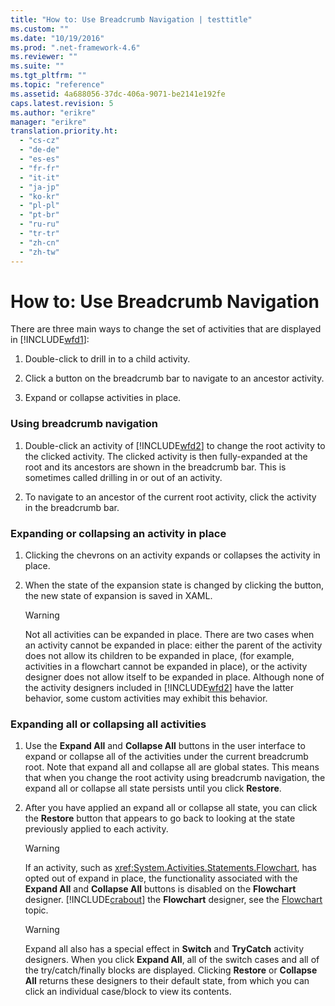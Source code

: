 ```yaml
---
title: "How to: Use Breadcrumb Navigation | testtitle"
ms.custom: ""
ms.date: "10/19/2016"
ms.prod: ".net-framework-4.6"
ms.reviewer: ""
ms.suite: ""
ms.tgt_pltfrm: ""
ms.topic: "reference"
ms.assetid: 4a688056-37dc-406a-9071-be2141e192fe
caps.latest.revision: 5
ms.author: "erikre"
manager: "erikre"
translation.priority.ht: 
  - "cs-cz"
  - "de-de"
  - "es-es"
  - "fr-fr"
  - "it-it"
  - "ja-jp"
  - "ko-kr"
  - "pl-pl"
  - "pt-br"
  - "ru-ru"
  - "tr-tr"
  - "zh-cn"
  - "zh-tw"
---
```

# How to: Use Breadcrumb Navigation
There are three main ways to change the set of activities that are displayed in [!INCLUDE[wfd1](../workflow-designer/includes/wfd1_md.md)]:  
  
1.  Double-click to drill in to a child activity.  
  
2.  Click a button on the breadcrumb bar to navigate to an ancestor activity.  
  
3.  Expand or collapse activities in place.  
  
### Using breadcrumb navigation  
  
1.  Double-click an activity of [!INCLUDE[wfd2](../workflow-designer/includes/wfd2_md.md)] to change the root activity to the clicked activity. The clicked activity is then fully-expanded at the root and its ancestors are shown in the breadcrumb bar. This is sometimes called drilling in or out of an activity.  
  
2.  To navigate to an ancestor of the current root activity, click the activity in the breadcrumb bar.  
  
### Expanding or collapsing an activity in place  
  
1.  Clicking the chevrons on an activity expands or collapses the activity in place.  
  
2.  When the state of the expansion state is changed by clicking the button, the new state of expansion is saved in XAML.  
  
    > [!WARNING]
    >  Not all activities can be expanded in place. There are two cases when an activity cannot be expanded in place: either the parent of the activity does not allow its children to be expanded in place, (for example, activities in a flowchart cannot be expanded in place), or the activity designer does not allow itself to be expanded in place. Although none of the activity designers included in [!INCLUDE[wfd2](../workflow-designer/includes/wfd2_md.md)] have the latter behavior, some custom activities may exhibit this behavior.  
  
### Expanding all or collapsing all activities  
  
1.  Use the **Expand All** and **Collapse All** buttons in the user interface to expand or collapse all of the activities under the current breadcrumb root. Note that expand all and collapse all are global states. This means that when you change the root activity using breadcrumb navigation, the expand all or collapse all state persists until you click **Restore**.  
  
2.  After you have applied an expand all or collapse all state, you can click the **Restore** button that appears to go back to looking at the state previously applied to each activity.  
  
    > [!WARNING]
    >  If an activity, such as <xref:System.Activities.Statements.Flowchart>, has opted out of expand in place, the functionality associated with the **Expand All** and **Collapse All** buttons is disabled on the **Flowchart** designer. [!INCLUDE[crabout](../code-quality/includes/crabout_md.md)] the **Flowchart** designer, see the [Flowchart](../workflow-designer/flowchart-activity-designer.md) topic.  
  
    > [!WARNING]
    >  Expand all also has a special effect in **Switch** and **TryCatch** activity designers. When you click **Expand All**, all of the switch cases and all of the try/catch/finally blocks are displayed. Clicking **Restore** or **Collapse All** returns these designers to their default state, from which you can click an individual case/block to view its contents.